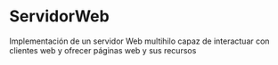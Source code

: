 # ServidorWeb
Implementación de un servidor Web multihilo capaz de interactuar con clientes web y ofrecer páginas web y sus recursos

